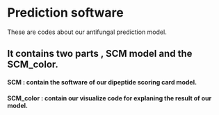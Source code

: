 Prediction software
========
These are codes about our antifungal prediction model.

## It contains two parts , SCM model and the SCM_color.

#### SCM : contain the software of our dipeptide scoring card model.

#### SCM_color : contain our visualize code for explaning the result of our model.
